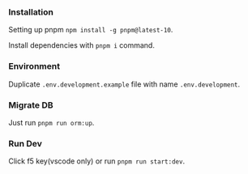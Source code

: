 ### Installation

Setting up pnpm `npm install -g pnpm@latest-10`.

Install dependencies with `pnpm i` command.

### Environment

Duplicate `.env.development.example` file with name `.env.development`.

### Migrate DB

Just run `pnpm run orm:up`.

### Run Dev

Click f5 key(vscode only) or run `pnpm run start:dev`.
